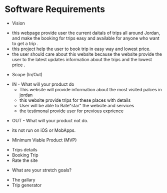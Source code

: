 # Software Requirements
* Vision
- this webpage provide user the current daitals of trips all around Jordan, and make the booking for trips easy and available for anyone who want to get a trip .
- this project help the user to book trip in easy way and lowest price.
- the user should care about this website because the website provide the user to the latest updates information about the trips and the lowest price .
* Scope (In/Out)
- IN - What will your product do
  - This website will provide information about the most visited palces in jordan
  - this website provide trips for these places with details
  - User will be able to Rate"star" the website and services
  - the testimonal provide user for previous exprience
*  OUT - What will your product not do.
-  its not run on iOS or MobApps.
* Minimum Viable Product (MVP)
- Trips details
- Booking Trip
- Rate the site
* What are your stretch goals?
- The gallary
- Trip generator